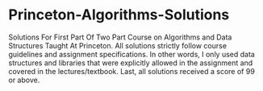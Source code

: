 # Princeton-Algorithms-Solutions
Solutions For First Part Of Two Part Course on Algorithms and Data Structures Taught At Princeton.
All solutions strictly follow course guidelines and assignment specifications. In other words, I only used data structures and libraries that were explicitly allowed in the assignment and covered in the lectures/textbook.
Last, all solutions received a score of 99 or above.
